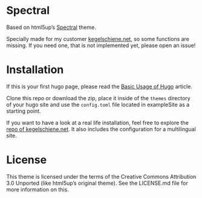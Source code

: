 # Spectral

Based on html5up’s [Spectral](https://html5up.net/spectral) theme.

Specially made for my customer
[kegelschiene.net](https://kegelschiene.net/en/), so some functions are
missing. If you need one, that is not implemented yet, please open an issue!

# Installation

If this is your first hugo page, please read the [Basic Usage of
Hugo](https://gohugo.io/getting-started/usage/) article.

Clone this repo or download the zip, place it inside of the `themes` directory
of your hugo site and use the `config.toml` file located in exampleSite as a
starting point.

If you want to have a look at a real life installation, feel free to explore
the [repo of
kegelschiene.net](https://gitlab.jalr.de/sbruder/kegelschiene-hugo). It also
includes the configuration for a multilingual site.

# License

This theme is licensed under the terms of the Creative Commons Attribution 3.0
Unported (like html5up’s original theme). See the LICENSE.md file for more
information on this.

